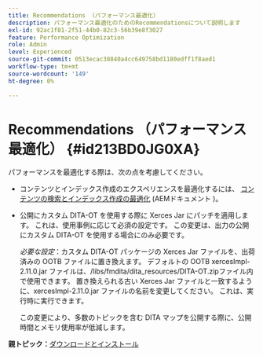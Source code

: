 ```yaml
---
title: Recommendations （パフォーマンス最適化）
description: パフォーマンス最適化のためのRecommendationsについて説明します
exl-id: 92ac1f81-2f51-44b0-82c3-56b39e8f3027
feature: Performance Optimization
role: Admin
level: Experienced
source-git-commit: 0513ecac38840a4cc649758bd1180edff1f8aed1
workflow-type: tm+mt
source-wordcount: '149'
ht-degree: 0%

---
```


# Recommendations （パフォーマンス最適化） {#id213BD0JG0XA}

パフォーマンスを最適化する際は、次の点を考慮してください。

- コンテンツとインデックス作成のエクスペリエンスを最適化するには、 [コンテンツの検索とインデックス作成の最適化](https://experienceleague.adobe.com/docs/experience-manager-cloud-service/operations/indexing.html?lang=ja) (AEMドキュメント )。

- 公開にカスタム DITA-OT を使用する際に Xerces Jar にパッチを適用します。 これは、使用事例に応じて必須の設定です。 この変更は、出力の公開にカスタム DITA-OT を使用する場合にのみ必要です。

  *必要な設定*：カスタム DITA-OT パッケージの Xerces Jar ファイルを、出荷済みの OOTB ファイルに置き換えます。 デフォルトの OOTB xercesImpl-2.11.0.jar ファイルは、/libs/fmdita/dita\_resources/DITA-OT.zipファイル内で使用できます。 置き換えられる古い Xerces Jar ファイルと一致するように、xercesImpl-2.11.0.jar ファイルの名前を変更してください。 これは、実行時に実行できます。

  この変更により、多数のトピックを含む DITA マップを公開する際に、公開時間とメモリ使用率が低減します。


**親トピック：**[&#x200B;ダウンロードとインストール](download-install.md)
